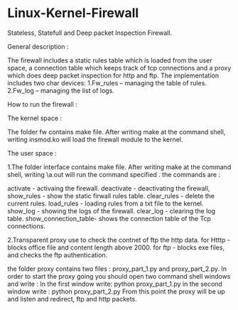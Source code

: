 # Linux-Kernel-Firewall
Stateless, Statefull and Deep packet Inspection Firewall.

General description :

The firewall includes a static rules table which is loaded from the user space, 
a connection table which keeps track of tcp connections and a proxy which does deep packet inspection for http and ftp. 
The implementation includes two char devices:
1.Fw_rules – managing the table of rules.
2.Fw_log – managing the list of logs.

How to run the firewall :

The kernel space :

The folder fw contains make file. After writing make at the command shell, writing insmod.ko will load
the firewall module to the kernel.

The user space :

1.The folder interface contains make file. After writing make at the command shell, writing \a.out <command>
will run the command specified .
the commands are : 

activate - activaing the firewall.
deactivate - deactivating the firewall, 
show_rules - show the static firwall rules table.
clear_rules - delete the current rules.
load_rules <path> - loading rules from a txt file to the kernel.
show_log - showing the logs of the firewall.
clear_log <char> - clearing the log table.
show_connection_table- shows the connection table of the Tcp connections.

2.Transparent proxy use to check the contnet of ftp the http data. for Htttp - blocks office file and content length above 2000. for ftp - blocks exe files, and checks the ftp authentication.

the folder proxy contains two files : proxy_part_1.py and proxy_part_2.py.
In order to start the proxy going you should open two command shell windows and write :
In the first window write:
python proxy_part_1.py
in the second window write :
python proxy_part_2.py
From this point the proxy will be up and listen and redirect, ftp and http packets.


